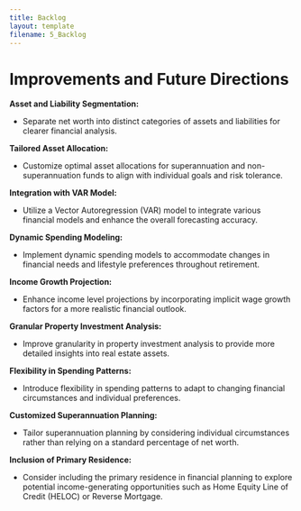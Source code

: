 ```yaml
---
title: Backlog
layout: template
filename: 5_Backlog
--- 
```

# Improvements and Future Directions
**Asset and Liability Segmentation:**
- Separate net worth into distinct categories of assets and liabilities for clearer financial analysis.

**Tailored Asset Allocation:**
- Customize optimal asset allocations for superannuation and non-superannuation funds to align with individual goals and risk tolerance.

**Integration with VAR Model:**
- Utilize a Vector Autoregression (VAR) model to integrate various financial models and enhance the overall forecasting accuracy.

**Dynamic Spending Modeling:**
- Implement dynamic spending models to accommodate changes in financial needs and lifestyle preferences throughout retirement.

**Income Growth Projection:**
- Enhance income level projections by incorporating implicit wage growth factors for a more realistic financial outlook.

**Granular Property Investment Analysis:**
- Improve granularity in property investment analysis to provide more detailed insights into real estate assets.

**Flexibility in Spending Patterns:**
- Introduce flexibility in spending patterns to adapt to changing financial circumstances and individual preferences.

**Customized Superannuation Planning:**
- Tailor superannuation planning by considering individual circumstances rather than relying on a standard percentage of net worth.

**Inclusion of Primary Residence:**
- Consider including the primary residence in financial planning to explore potential income-generating opportunities such as Home Equity Line of Credit (HELOC) or Reverse Mortgage.
